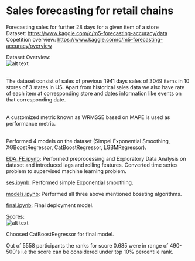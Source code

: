 # Sales forecasting for retail chains

Forecasting sales for further 28 days for a given item of a store<br/>
Dataset: https://www.kaggle.com/c/m5-forecasting-accuracy/data<br/>
Copetition overview: https://www.kaggle.com/c/m5-forecasting-accuracy/overview<br/>

Dataset Overview:<br/>
![alt text](https://github.com/Deshram/M5_accuracy/blob/main/screenshots/Dataset_overview.jpg)

<br>The dataset consist of sales of previous 1941 days sales of 3049 items in 10 stores of 3 states in US. Apart from historical sales data we also have rate of each item at corresponding store and dates information like events on that corresponding date.</br>

<br>A customized metric known as WRMSSE based on MAPE is used as performance metric. 

<br>Performed 4 models on the dataset (Simpel Exponential Smoothing, XGBoostRegressor, CatBoostRegressor, LGBMRegressor).</br>

[EDA_FE.ipynb](https://github.com/Deshram/M5_accuracy/blob/main/EDA_FE.ipynb): Performed preprocessing and Exploratory Data Analysis on dataset and introduced lags and rolling features. Converted time series problem to supervised machine learning problem.<br/>

[ses.ipynb](https://github.com/Deshram/M5_accuracy/blob/main/ses.ipynb): Performed simple Exponential smoothing.<br/>

[models.ipynb](https://github.com/Deshram/M5_accuracy/blob/main/models.ipynb): Performed all three above mentioned bossting algorithms.<br/>

[final.ipynb](https://github.com/Deshram/M5_accuracy/blob/main/final.ipynb): Final deployment model.<br/>

Scores:<br/>
![alt text](https://github.com/Deshram/M5_accuracy/blob/main/screenshots/scores.JPG)

Choosed CatBoostRegressor for final model.

Out of 5558 participants the ranks for score 0.685 were in range of 490-500's i.e the score can be considered under top 10% percentile rank. 

